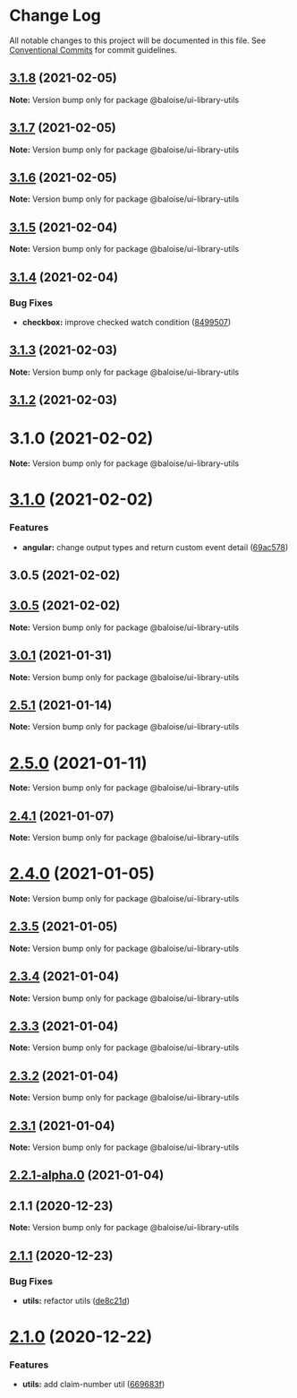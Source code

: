 # Change Log

All notable changes to this project will be documented in this file.
See [Conventional Commits](https://conventionalcommits.org) for commit guidelines.

## [3.1.8](https://github.com/baloise/ui-library/compare/v3.1.7...v3.1.8) (2021-02-05)

**Note:** Version bump only for package @baloise/ui-library-utils





## [3.1.7](https://github.com/baloise/ui-library/compare/v3.1.6...v3.1.7) (2021-02-05)

**Note:** Version bump only for package @baloise/ui-library-utils





## [3.1.6](https://github.com/baloise/ui-library/compare/v3.1.5...v3.1.6) (2021-02-05)

**Note:** Version bump only for package @baloise/ui-library-utils





## [3.1.5](https://github.com/baloise/ui-library/compare/v3.1.4...v3.1.5) (2021-02-04)

**Note:** Version bump only for package @baloise/ui-library-utils





## [3.1.4](https://github.com/baloise/ui-library/compare/v3.1.3...v3.1.4) (2021-02-04)


### Bug Fixes

* **checkbox:** improve checked watch condition ([8499507](https://github.com/baloise/ui-library/commit/8499507ebda877f4d42a8e8ba41e34878ce8f112))





## [3.1.3](https://github.com/baloise/ui-library/compare/v3.1.2...v3.1.3) (2021-02-03)

**Note:** Version bump only for package @baloise/ui-library-utils





## [3.1.2](https://github.com/baloise/ui-library/compare/v3.1.1...v3.1.2) (2021-02-03)



# 3.1.0 (2021-02-02)

**Note:** Version bump only for package @baloise/ui-library-utils





# [3.1.0](https://github.com/baloise/ui-library/compare/v3.0.6...v3.1.0) (2021-02-02)


### Features

* **angular:** change output types and return custom event detail ([69ac578](https://github.com/baloise/ui-library/commit/69ac57832c2b60e80aab7d303bb60cca73858f9b))



## 3.0.5 (2021-02-02)





## [3.0.5](https://github.com/baloise/ui-library/compare/v3.0.4...v3.0.5) (2021-02-02)

**Note:** Version bump only for package @baloise/ui-library-utils





## [3.0.1](https://github.com/baloise/ui-library/compare/v3.0.0...v3.0.1) (2021-01-31)

**Note:** Version bump only for package @baloise/ui-library-utils





## [2.5.1](https://github.com/baloise/ui-library/compare/v2.5.0...v2.5.1) (2021-01-14)

**Note:** Version bump only for package @baloise/ui-library-utils





# [2.5.0](https://github.com/baloise/ui-library/compare/v2.4.1...v2.5.0) (2021-01-11)

**Note:** Version bump only for package @baloise/ui-library-utils





## [2.4.1](https://github.com/baloise/ui-library/compare/v2.4.0...v2.4.1) (2021-01-07)

**Note:** Version bump only for package @baloise/ui-library-utils





# [2.4.0](https://github.com/baloise/ui-library/compare/v2.3.5...v2.4.0) (2021-01-05)

**Note:** Version bump only for package @baloise/ui-library-utils





## [2.3.5](https://github.com/baloise/ui-library/compare/v2.3.4...v2.3.5) (2021-01-05)

**Note:** Version bump only for package @baloise/ui-library-utils





## [2.3.4](https://github.com/baloise/ui-library/compare/v2.3.3...v2.3.4) (2021-01-04)

**Note:** Version bump only for package @baloise/ui-library-utils





## [2.3.3](https://github.com/baloise/ui-library/compare/v2.3.2...v2.3.3) (2021-01-04)

**Note:** Version bump only for package @baloise/ui-library-utils





## [2.3.2](https://github.com/baloise/ui-library/compare/v2.3.1...v2.3.2) (2021-01-04)

**Note:** Version bump only for package @baloise/ui-library-utils





## [2.3.1](https://github.com/baloise/ui-library/compare/v2.3.0...v2.3.1) (2021-01-04)

**Note:** Version bump only for package @baloise/ui-library-utils





## [2.2.1-alpha.0](https://github.com/baloise/ui-library/compare/v2.2.0-alpha.2...v2.2.1-alpha.0) (2021-01-04)



## 2.1.1 (2020-12-23)

**Note:** Version bump only for package @baloise/ui-library-utils





## [2.1.1](https://github.com/baloise/ui-library/compare/v2.1.0...v2.1.1) (2020-12-23)


### Bug Fixes

* **utils:** refactor utils ([de8c21d](https://github.com/baloise/ui-library/commit/de8c21d55c9641dc1ff89192011c6bd7bdaf9903))





# [2.1.0](https://github.com/baloise/ui-library/compare/v2.0.3...v2.1.0) (2020-12-22)


### Features

* **utils:** add claim-number util ([669683f](https://github.com/baloise/ui-library/commit/669683fd6bf1b27d27da0ab5f6983c4f1669c01e))
